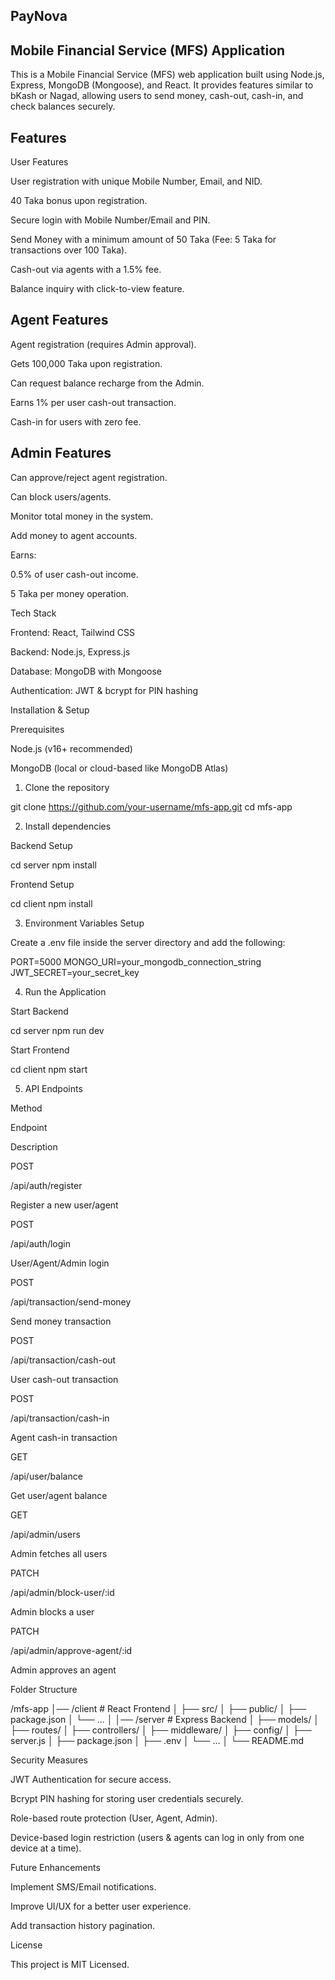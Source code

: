 ## PayNova 

## Mobile Financial Service (MFS) Application

This is a Mobile Financial Service (MFS) web application built using Node.js, Express, MongoDB (Mongoose), and React. It provides features similar to bKash or Nagad, allowing users to send money, cash-out, cash-in, and check balances securely.

## Features

User Features

User registration with unique Mobile Number, Email, and NID.

40 Taka bonus upon registration.

Secure login with Mobile Number/Email and PIN.

Send Money with a minimum amount of 50 Taka (Fee: 5 Taka for transactions over 100 Taka).

Cash-out via agents with a 1.5% fee.

Balance inquiry with click-to-view feature.

## Agent Features

Agent registration (requires Admin approval).

Gets 100,000 Taka upon registration.

Can request balance recharge from the Admin.

Earns 1% per user cash-out transaction.

Cash-in for users with zero fee.

## Admin Features

Can approve/reject agent registration.

Can block users/agents.

Monitor total money in the system.

Add money to agent accounts.

Earns:

0.5% of user cash-out income.

5 Taka per money operation.

Tech Stack

Frontend: React, Tailwind CSS

Backend: Node.js, Express.js

Database: MongoDB with Mongoose

Authentication: JWT & bcrypt for PIN hashing

Installation & Setup

Prerequisites

Node.js (v16+ recommended)

MongoDB (local or cloud-based like MongoDB Atlas)

1. Clone the repository

 git clone https://github.com/your-username/mfs-app.git
 cd mfs-app

2. Install dependencies

Backend Setup

 cd server
 npm install

Frontend Setup

 cd client
 npm install

3. Environment Variables Setup

Create a .env file inside the server directory and add the following:

PORT=5000
MONGO_URI=your_mongodb_connection_string
JWT_SECRET=your_secret_key

4. Run the Application

Start Backend

 cd server
 npm run dev

Start Frontend

 cd client
 npm start

5. API Endpoints

Method

Endpoint

Description

POST

/api/auth/register

Register a new user/agent

POST

/api/auth/login

User/Agent/Admin login

POST

/api/transaction/send-money

Send money transaction

POST

/api/transaction/cash-out

User cash-out transaction

POST

/api/transaction/cash-in

Agent cash-in transaction

GET

/api/user/balance

Get user/agent balance

GET

/api/admin/users

Admin fetches all users

PATCH

/api/admin/block-user/:id

Admin blocks a user

PATCH

/api/admin/approve-agent/:id

Admin approves an agent

Folder Structure

/mfs-app
│── /client  # React Frontend
│    ├── src/
│    ├── public/
│    ├── package.json
│    └── ...
│
│── /server  # Express Backend
│    ├── models/
│    ├── routes/
│    ├── controllers/
│    ├── middleware/
│    ├── config/
│    ├── server.js
│    ├── package.json
│    ├── .env
│    └── ...
│
└── README.md

Security Measures

JWT Authentication for secure access.

Bcrypt PIN hashing for storing user credentials securely.

Role-based route protection (User, Agent, Admin).

Device-based login restriction (users & agents can log in only from one device at a time).

Future Enhancements

Implement SMS/Email notifications.

Improve UI/UX for a better user experience.

Add transaction history pagination.

License

This project is MIT Licensed.